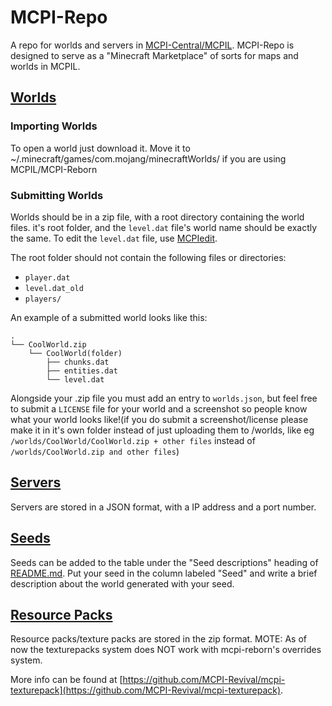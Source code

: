 # MCPI-Repo
A repo for worlds and servers in [MCPI-Central/MCPIL](https://github.com/MCPI-Revival/mcpi-repo). MCPI-Repo is designed to serve as a "Minecraft Marketplace" of sorts for maps and worlds in MCPIL.

## [Worlds](worlds/)

### Importing Worlds
To open a world just download it.
Move it to ~/.minecraft/games/com.mojang/minecraftWorlds/ if you are using MCPIL/MCPI-Reborn

### Submitting Worlds
Worlds should be in a zip file, with a root directory containing the world files. it's root folder, and the `level.dat` file's world name should be exactly the same. To edit the `level.dat` file, use [MCPIedit](https://github.com/MCPI-Revival/MCPIedit).

The root folder should not contain the following files or directories:
- `player.dat`
- `level.dat_old`
- `players/`

An example of a submitted world looks like this:
```
.
└── CoolWorld.zip
    └── CoolWorld(folder)
        ├── chunks.dat
        ├── entities.dat
        └── level.dat
```
  
Alongside your .zip file you must add an entry to `worlds.json`, but feel free to submit a `LICENSE` file for your world and a screenshot so people know what your world looks like!(if you do submit a screenshot/license please make it in it's own folder instead of just uploading them to /worlds, like eg `/worlds/CoolWorld/CoolWorld.zip + other files` instead of `/worlds/CoolWorld.zip and other files`)

## [Servers](servers/)
Servers are stored in a JSON format, with a IP address and a port number.

## [Seeds](seeds/)
Seeds can be added to the table under the "Seed descriptions" heading of [README.md](https://github.com/MCPI-Revival/mcpi-repo/blob/main/seeds/README.md). Put your seed in the column labeled "Seed" and write a brief description about the world generated with your seed.

## [Resource Packs](texturepack/)
Resource packs/texture packs are stored in the zip format. MOTE: As of now the texturepacks system does NOT work with mcpi-reborn's overrides system.

More info can be found at [https://github.com/MCPI-Revival/mcpi-texturepack](https://github.com/MCPI-Revival/mcpi-texturepack).

